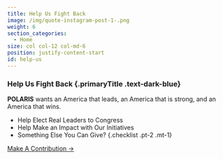 ```yaml
---
title: Help Us Fight Back
image: /img/quote-instagram-post-1-.png
weight: 6
section_categories:
  - Home
size: col col-12 col-md-6
position: justify-content-start
id: help-us
---
```

### <span class="text-highlight">Help Us</span> Fight Back {.primaryTitle .text-dark-blue}

**POLARIS** wants an America that leads, an America that is strong, and an America that wins.

* Help Elect Real Leaders to Congress
* Help Make an Impact with Our Initiatives
* Something Else You Can Give?
  {.checklist .pt-2 .mt-1}

<a href="https://secure.winred.com/polaris-national-security-pac/donate" target="_blank" class="button btn-big mt-3">Make A Contribution →</a>